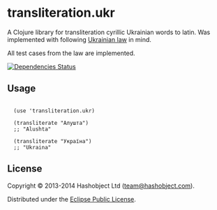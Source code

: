 # transliteration.ukr

A Clojure library for transliteration cyrillic Ukrainian words to latin. Was implemented with following
[Ukrainian law](http://zakon1.rada.gov.ua/cgi-bin/laws/main.cgi?nreg=55-2010-%EF) in mind.

All test cases from the law are implemented.


[![Dependencies Status](http://jarkeeper.com/hashobject/transliteration.ukr/status.png)](http://jarkeeper.com/hashobject/transliteration.ukr)

## Usage

```

  (use 'transliteration.ukr)

  (transliterate "Алушта")
  ;; "Alushta"

  (transliterate "Україна")
  ;; "Ukraina"

```

## License

Copyright © 2013-2014 Hashobject Ltd (team@hashobject.com).

Distributed under the [Eclipse Public License](http://opensource.org/licenses/eclipse-1.0).
